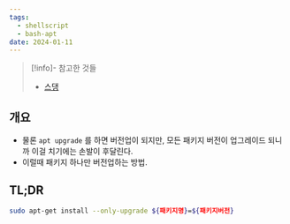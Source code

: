 ```yaml
---
tags:
  - shellscript
  - bash-apt
date: 2024-01-11
---
```

> [!info]- 참고한 것들
> - [스댕](https://askubuntu.com/a/44124)

## 개요

- 물론 `apt upgrade` 를 하면 버전업이 되지만, 모든 패키지 버전이 업그레이드 되니까 이걸 치기에는 손발이 후달린다.
- 이럴때 패키지 하나만 버전업하는 방법.

## TL;DR

```bash
sudo apt-get install --only-upgrade ${패키지명}=${패키지버전}
```